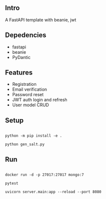 
## Intro

A FastAPI template with beanie, jwt

## Depedencies

- fastapi
- beanie
- PyDantic

## Features

- Registration
- Email verification
- Password reset
- JWT auth login and refresh
- User model CRUD

## Setup

```shell

python -m pip install -e .

python gen_salt.py
```

## Run

```shell

docker run -d -p 27017:27017 mongo:7

pytest

uvicorn server.main:app --reload --port 8080

```